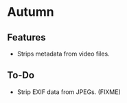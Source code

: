 # Autumn

## Features

- Strips metadata from video files.

## To-Do

- Strip EXIF data from JPEGs. (FIXME)
